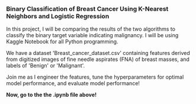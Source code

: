 ### Binary Classification of Breast Cancer Using K-Nearest Neighbors and Logistic Regression

In this project, I will be comparing the results of the two algorithms to classify the binary target variable indicating malignancy. I will be using Kaggle Notebook for all Python programming.

We have a dataset 'Breast_cancer_dataset.csv' containing features derived from digitized images of fine needle aspirates (FNA) of breast masses, and labels of 'Benign' or 'Malignant'.

Join me as I engineer the features, tune the hyperparameters for optimal model performance, and evaluate model performance!

**Now, go to the the .ipynb file above!**
